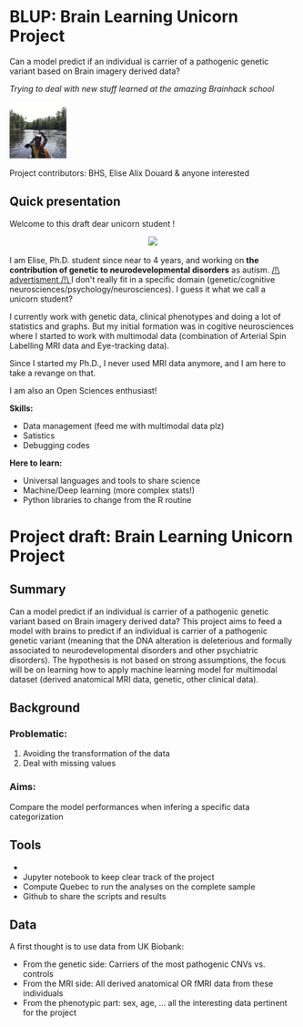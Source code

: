 # BLUP: Brain Learning Unicorn Project

Can a model predict if an individual is carrier of a pathogenic genetic variant based on Brain imagery derived data?

*Trying to deal with new stuff learned at the amazing Brainhack school*


<p align="left"> <img width="100" height="100" src="cannoe.png"> 
</p> 
Project contributors: BHS, Elise Alix Douard & anyone interested 


## Quick presentation

Welcome to this draft dear unicorn student ! 

<p align="center">
  <img src="https://media.giphy.com/media/CzQ9Kl1UIt8hG/giphy.gif">
</p>

I am Elise, Ph.D. student since near to 4 years, and working on **the contribution of genetic to neurodevelopmental disorders** as autism. [/!\ advertisment /!\ ](https://www.biorxiv.org/content/10.1101/2020.03.09.979815v1.full) I don't really fit in a specific domain (genetic/cognitive neurosciences/psychology/neurosciences). I guess it what we call a unicorn student?

I currently work with genetic data, clinical phenotypes and doing a lot of statistics and graphs. But my initial formation was in cogitive neurosciences where I started to work with multimodal data (combination of Arterial Spin Labelling MRI data and Eye-tracking data).  

Since I started my Ph.D., I never used MRI data anymore, and I am here to take a revange on that. 

I am also an Open Sciences enthusiast!

**Skills:**
- Data management (feed me with multimodal data plz)
- Satistics
- Debugging codes

**Here to learn:**
- Universal languages and tools to share science 
- Machine/Deep learning (more complex stats!)
- Python libraries to change from the R routine

# Project draft: Brain Learning Unicorn Project

## Summary

Can a model predict if an individual is carrier of a pathogenic genetic variant based on Brain imagery derived data?
This project aims to feed a model with brains to predict if an individual is carrier of a pathogenic genetic variant (meaning that the DNA alteration is deleterious and formally associated to neurodevelopmental disorders and other psychiatric disorders).
The hypothesis is not based on strong assumptions, the focus will be on learning how to apply machine learning model for multimodal dataset (derived anatomical MRI data, genetic, other clinical data).


## Background

### Problematic: 
1) Avoiding the transformation of the data 
2) Deal with missing values 

### Aims: 

Compare the model performances when infering a specific data categorization

## Tools 
- 
- Jupyter notebook to keep clear track of the project
- Compute Quebec to run the analyses on the complete sample
- Github to share the scripts and results 

## Data
A first thought is to use data from UK Biobank:
- From the genetic side: Carriers of the most pathogenic CNVs vs. controls
- From the MRI side: All derived anatomical OR fMRI data from these individuals
- From the phenotypic part: sex, age, ... all the interesting data pertinent for the project

## 

